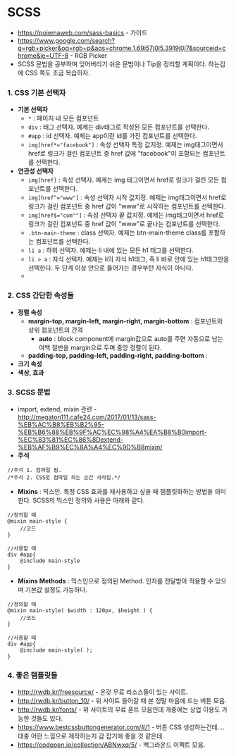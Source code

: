 # SCSS
+ https://poiemaweb.com/sass-basics - 가이드
+ https://www.google.com/search?q=rgb+picker&oq=rgb+p&aqs=chrome.1.69i57j0l5.3919j0j7&sourceid=chrome&ie=UTF-8 - RGB Picker
+ SCSS 문법을 공부하며 잊어버리기 쉬운 문법이나 Tip을 정리할 계획이다. 하는김에 CSS 쪽도 조금 복습하자.

### 1. CSS 기본 선택자
+ **기본 선택자**
    * ```*``` : 페이지 내 모든 컴포넌트
    * ```div``` : 태그 선택자. 예제는 div태그로 작성된 모든 컴포넌트를 선택한다.
    * ```#app``` : id 선택자. 예제는 app이란 id를 가진 컴포넌트를 선택한다.
    * ```img[href*="facebook"]``` : 속성 선택자 특정 값지정. 예제는 img태그이면서 href로 링크가 걸린 컴포넌트 중 href 값에 "facebook"이 포함되는 컴포넌트를 선택한다.
+ **연관성 선택자**
    * ```img[href]``` : 속성 선택자. 예제는 img 태그이면서 href로 링크가 걸린 모든 컴포넌트를 선택한다.
    * ```img[href^="www"]``` : 속성 선택자 시작 값지정. 예제는 img태그이면서 href로 링크가 걸린 컴포넌트 중 href 값이 "www"로 시작하는 컴포넌트를 선택한다.
    * ```img[href$="com""]``` : 속성 선택자 끝 값지정. 예제는 img태그이면서 href로 링크가 걸린 컴포넌트 중 href 값이 "www"로 끝나는 컴포넌트를 선택한다.
    * ```.btn-main-theme``` : class 선택자. 예제는 btn-main-theme class를 포함하는 컴포넌트를 선택한다.
    * ```li a``` : 하위 선택자. 예제는 li 내에 있는 모든 h1 태그를 선택한다.
    * ```li > a``` : 자식 선택자. 예제는 li의 자식 h1태그, 즉 li 바로 안에 있는 h1태그만을 선택한다. 두 단계 이상 안으로 들어가는 경우부턴 자식이 아니다.
    * 

### 2. CSS 간단한 속성들
+ **정렬 속성**
    * **margin-top, margin-left, margin-right, margin-bottom** : 컴포넌트와 상위 컴포넌트의 간격
        + **auto** : block component에 margin값으로 auto를 주면 자동으로 남는 여백 절반을 margin으로 두며 중앙 정렬이 된다.
    * **padding-top, padding-left, padding-right, padding-bottom** : 
+ **크기 속성**
+ **색상, 효과**

### 3. SCSS 문법
+ import, extend, mixin 관련 - http://megaton111.cafe24.com/2017/01/13/sass-%EB%AC%B8%EB%B2%95-%EB%B6%88%EB%9F%AC%EC%98%A4%EA%B8%B0import-%EC%83%81%EC%86%8Dextend-%EB%AF%B9%EC%8A%A4%EC%9D%B8mixin/
+ **주석**
```
//주석 1. 컴파일 됨.
/*주석 2. CSS로 컴파일 하는 순간 사라짐.*/
```
+ **Mixins** : 믹스인. 특정 CSS 효과를 재사용하고 싶을 때 템플릿화하는 방법을 의미한다. SCSS의 믹스인 정의와 사용은 아래와 같다.
```
//정의할 때
@mixin main-style { 
    //코드
}

//사용할 때
div #app{
    @include main-style
}
```
+ **Mixins Methods** : 믹스인으로 정의된 Method. 인자를 전달받아 적용할 수 있으며 기본값 설정도 가능하다.
```
//정의할 때
@mixin main-style( $width : 120px, $height ) { 
    //코드
}

//사용할 때
div #app{
    @include main-style( );
}
```
### 4. 좋은 템플릿들
+ http://rwdb.kr/freesource/ - 온갖 무료 리소스들이 있는 사이트. 
+ http://rwdb.kr/button_10/ - 위 사이트 들어갈 때 본 정말 마음에 드는 버튼 모음.
+ http://rwdb.kr/fonts/ - 위 사이트의 무료 폰트 모음인데 개중에는 상업 이용도 가능한 것들도 있다.
+ https://www.bestcssbuttongenerator.com/#/1 - 버튼 CSS 생성하는건데.... 대충 어떤 느낌으로 제작하는지 감 잡기에 좋을 것 같은데.
+ https://codepen.io/collection/ABNwxq/5/ - 백그라운드 이펙트 모음.

